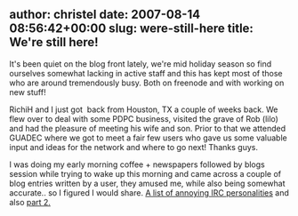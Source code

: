 author: christel
date: 2007-08-14 08:56:42+00:00
slug: were-still-here
title: We're still here!
---

It's been quiet on the blog front lately, we're mid holiday season so find ourselves somewhat lacking in active staff and this has kept most of those who are around tremendously busy. Both on freenode and with working on new stuff!

RichiH and I just got  back from Houston, TX a couple of weeks back. We flew over to deal with some PDPC business, visited the grave of Rob (lilo) and had the pleasure of meeting his wife and son. Prior to that we attended GUADEC where we got to meet a fair few users who gave us some valuable input and ideas for the network and where to go next! Thanks guys.

I was doing my early morning coffee + newspapers followed by blogs session while trying to wake up this morning and came across a couple of blog entries written by a user, they amused me, while also being somewhat accurate.. so I figured I would share. [A list of annoying IRC personalities](http://dammitcoetzee.blogspot.com/2007/08/list-of-some-of-most-annoying-irc.html) and also [part 2.](http://dammitcoetzee.blogspot.com/2007/08/most-annoying-irc-personalities-2.html)
